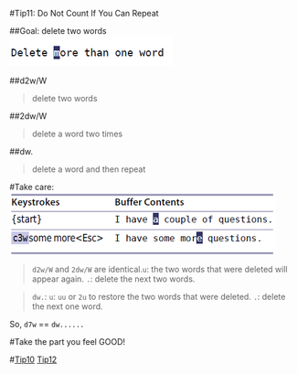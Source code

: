#Tip11: Do Not Count If You Can Repeat  
  
##Goal: delete two words  
![tip11_1](images/tip11_1.png)  
  
##d2w/W  
>delete two words  
  
##2dw/W  
>delete a word two times  
  
##dw.  
>delete a word and then repeat  
  
#Take care:   
![tip11_2](images/tip11_2.png)  
>`d2w/W` and `2dw/W` are identical.`u`: the two words that were deleted will appear again. `.`: delete the next two words.  
  
>`dw.`: `u`: `uu` or `2u` to restore the two words that were deleted. `.`: delete the next one word.  
  
So, `d7w` == `dw......`  
  
#Take the part you feel GOOD!  
  
#[Tip10](tip10.md) [Tip12](tip12.md)
